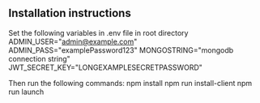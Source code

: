 ## Installation instructions

Set the following variables in .env file in root directory
ADMIN_USER="admin@example.com"
ADMIN_PASS="examplePassword123"
MONGOSTRING="mongodb connection string"
JWT_SECRET_KEY="LONGEXAMPLESECRETPASSWORD"

Then run the following commands:
npm install
npm run install-client
npm run launch
